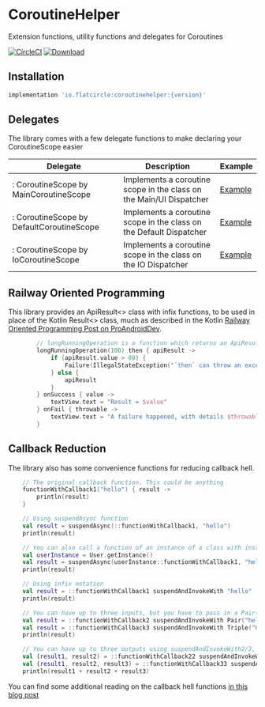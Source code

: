 # CoroutineHelper
Extension functions, utility functions and delegates for Coroutines

[![CircleCI](https://circleci.com/gh/flatcircle/CoroutineHelper.svg?style=svg)](https://circleci.com/gh/flatcircle/CoroutineHelper) [ ![Download](https://api.bintray.com/packages/flatcircle/CoroutineHelper/coroutinehelper/images/download.svg) ](https://bintray.com/flatcircle/CoroutineHelper/coroutinehelper/_latestVersion)

Installation
--------

```groovy
implementation 'io.flatcircle:coroutinehelper:{version}'
```

Delegates
-----

The library comes with a few delegate functions to make declaring your CoroutineScope easier

| Delegate  | Description | Example |
| ------------- | ------------- | ------------- |
| : CoroutineScope by MainCoroutineScope | Implements a coroutine scope in the class on the Main/UI Dispatcher  | [Example](https://github.com/flatcircle/LiveDataHelper/blob/master/app/src/main/java/io/flatcircle/livedatahelperexample/MainActivity.kt#L34)  |
| : CoroutineScope by DefaultCoroutineScope | Implements a coroutine scope in the class on the Default Dispatcher  | [Example](https://github.com/flatcircle/LiveDataHelper/blob/master/app/src/main/java/io/flatcircle/livedatahelperexample/MainActivity.kt#L34)  |
| : CoroutineScope by IoCoroutineScope | Implements a coroutine scope in the class on the IO Dispatcher  | [Example](https://github.com/flatcircle/LiveDataHelper/blob/master/app/src/main/java/io/flatcircle/livedatahelperexample/MainActivity.kt#L34)  |

Railway Oriented Programming
-----

This library provides an ApiResult<> class with infix functions, to be used in place of the Kotlin Result<> class, much as described in the Kotlin [Railway Oriented Programming Post on ProAndroidDev](https://proandroiddev.com/railway-oriented-programming-in-kotlin-f1bceed399e5).


```kotlin
        // longRunningOperation is a function which returns an ApiResult<>
        longRunningOperation(100) then { apiResult ->
            if (apiResult.value > 80) {
                Failure(IllegalStateException("`then` can throw an exception and pass it down the line"))
            } else {
                apiResult
            }
        } onSuccess { value ->
            textView.text = "Result = $value"
        } onFail { throwable ->
            textView.text = "A failure happened, with details $throwable"
        }
```

Callback Reduction
-----

The library also has some convenience functions for reducing callback hell.

```kotlin
    // The original callback function. This could be anything
    functionWithCallback1("hello") { result ->
        println(result)
    }

    // Using suspendAsync function
    val result = suspendAsync(::functionWithCallback1, "hello")
    println(result)

    // You can also call a function of an instance of a class with instance::method reference, like so
    val userInstance = User.getInstance()
    val result = suspendAsync(userInstance::functionWithCallback1, "hello")
    println(result)

    // Using infix notation
    val result = ::functionWithCallback1 suspendAndInvokeWith "hello"
    println(result)

    // You can have up to three inputs, but you have to pass in a Pair()/Triple when using infix
    val result = ::functionWithCallback2 suspendAndInvokeWith Pair("hello", 2)
    val result = ::functionWithCallback3 suspendAndInvokeWith Triple("Hello", 2, "goodbye")
    println(result)

    // You can have up to three outputs using suspendAndInvokeWith2/3, but you have to receive it as a pair/triple
    val (result1, result2) = ::functionWithCallback22 suspendAndInvokeWith2 Pair("hello", 2)
    val (result1, result2, result3) = ::functionWithCallback33 suspendAndInvokeWith3 Triple("hello", 2, "goodbye")
    println(result1 + result2 + result3)

```

You can find some additional reading on the callback hell functions [in this blog post](https://jacquessmuts.github.io/post/callback_hell/)
